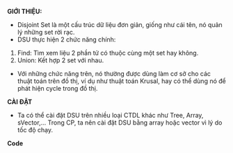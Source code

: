 **GIỚI THIỆU:** 
- Disjoint Set là một cấu trúc dữ liệu đơn giản, giống như cái tên, nó quản lý những set rời rạc.
-  DSU thực hiện 2 chức năng chính: 
1. Find: Tìm xem liệu 2 phần tử có thuộc cùng một set hay không. 
2. Union: Kết hợp 2 set với nhau.

- Với những chức năng trên, nó thường được dùng làm cơ sở cho các thuật toán trên đồ thị, ví dụ như thuật toán Krusal, hay có thể dùng nó để phát hiện cycle trong đồ thị. 

**CÀI ĐẶT**
- Ta có thể cài đặt DSU trên nhiều loại CTDL khác như Tree, Array, sVector,... Trong CP, ta nên cài đặt DSU bằng array hoặc vector vì lý do tốc độ chạy.

**Code**
```
```






